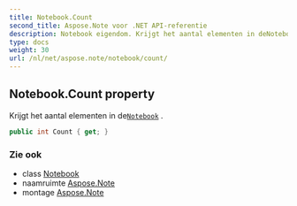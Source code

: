 ```yaml
---
title: Notebook.Count
second_title: Aspose.Note voor .NET API-referentie
description: Notebook eigendom. Krijgt het aantal elementen in deNotebook .
type: docs
weight: 30
url: /nl/net/aspose.note/notebook/count/
---
```

## Notebook.Count property

Krijgt het aantal elementen in de[`Notebook`](../) .

```csharp
public int Count { get; }
```

### Zie ook

* class [Notebook](../)
* naamruimte [Aspose.Note](../../notebook/)
* montage [Aspose.Note](../../../)



